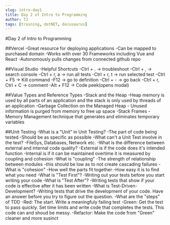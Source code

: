 ```yaml
---
slug: intro-day1
title: Day 2 of Intro to Programming
author: TJ
tags: [training, dotNET, docusaurus]
---
```


#Day 2 of Intro to Programming

##Vercel
-Great resource for deploying applications
-Can be mapped to purchased domain
-Works with over 30 Frameworks including Vue and React
-Autonomously pulls changes from connected github repo


##Visual Studio
-Helpful Shortcuts
    -Ctrl + . -> troubleshoot
    -Ctrl + , -> search console
    -Ctrl + r, a -> run all tests
    -Ctrl + r, t -> run selected test
    -Ctrl + F5 -> Kill command
    -F12 -> go to definition
    -Ctrl + - -> go back
    -Ctrl + r, Ctrl + C -> comment
    -Alt + F12 -> Code peek(opens modal)

##Value Types and Reference Types
-Stack and the Heap
    -Heap memory is used by all parts of an application and the stack is only used by threads of an application
-Garbage Collection on the Managed Heap
    - Unused information is purged from memory to free up space
-Stack Frames
    -Memory Management technique that generates and eliminates temporary variables


##Unit Testing
-What is a "Unit" in Unit Testing?
    -The part of code being tested
    -Should be as specific as possible
-What can't a Unit Test involve in the test?
    -FileSys, Databases, Network etc.
-What is the difference between external and internal code quality?
    -External is if the code does it's intended function
    -Internal is if it can be maintained overtime it is measured by coupling and cohesion
-What is "coupling"
    -The strength of relationship between modules
    -this should be low as to not create cascading failures
-What is "cohesion"
    -How well the parts fit together
    -How easy it is to find what you need
-What is "Test First"?
    -Writing out your tests before you start writing your code
-What is "Test After"?
    -Writing tests that show if your code is effective after it has been written
-What is Test-Driven-Development?
    -Writing tests that drive the development of your code. Have an answer before you try to figure out the question.
-What are the "steps" of TDD
    -Red: The start. Write a meaningfuly failing test
    -Green: Get the test to pass quickly. Set time limits and write code that completes the tests. This code can and shoud be messy.
    -Refactor: Make the code from "Green" cleaner and more susinct


    